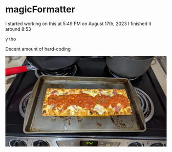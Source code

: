 # magicFormatter

I started working on this at 5:49 PM on August 17th, 2023
I finished it around 8:53

y tho


Decent amount of hard-coding

![pizza](https://github.com/Synerin/magicFormatter/blob/main/pizza.jpg?raw=true)
